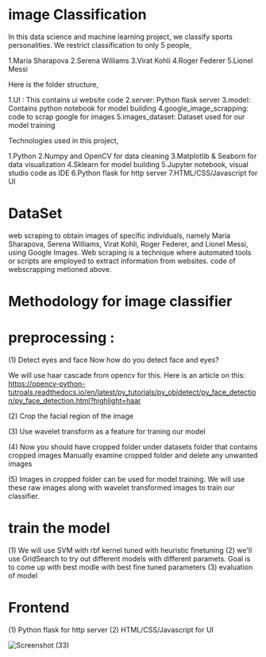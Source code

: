 # image Classification
In this data science and machine learning project, we classify sports personalities. We restrict classification to only 5 people,

1.Maria Sharapova
2.Serena Williams
3.Virat Kohli
4.Roger Federer
5.Lionel Messi

Here is the folder structure,

1.UI : This contains ui website code
2.server: Python flask server
3.model: Contains python notebook for model building
4.google_image_scrapping: code to scrap google for images
5.images_dataset: Dataset used for our model training

Technologies used in this project,

1.Python
2.Numpy and OpenCV for data cleaning
3.Matplotlib & Seaborn for data visualization
4.Sklearn for model building
5.Jupyter notebook, visual studio code as IDE
6.Python flask for http server
7.HTML/CSS/Javascript for UI

# DataSet
web scraping to obtain images of specific individuals, namely Maria Sharapova,
Serena Williams, Virat Kohli, Roger Federer, and Lionel Messi, using Google Images. 
Web scraping is a technique where automated tools or scripts are employed to extract information from websites.
code of webscrapping metioned above.

# Methodology for image classifier

# preprocessing : 

(1) Detect eyes and face
Now how do you detect face and eyes?

We will use haar cascade from opencv for this. Here is an article on this:
https://opencv-python-tutroals.readthedocs.io/en/latest/py_tutorials/py_objdetect/py_face_detection/py_face_detection.html?highlight=haar

(2)  Crop the facial region of the image

(3)  Use wavelet transform as a feature for traning our model

(4)  Now you should have cropped folder under datasets folder that contains cropped images
     Manually examine cropped folder and delete any unwanted images

(5) Images in cropped folder can be used for model training. We will use these raw images along with wavelet transformed images to train our classifier.

 # train the model
 (1) We will use SVM with rbf kernel tuned with heuristic finetuning
 (2) we'll use GridSearch to try out different models with different paramets. Goal is to come up with best modle with best fine tuned parameters
 (3) evaluation of model

 # Frontend
 (1) Python flask for http server 
 (2) HTML/CSS/Javascript for UI

 ![Screenshot (33)](https://github.com/Nayan4567/CelebrityFaceRecognition/assets/123093364/5d0f70f6-8c1b-457d-a93e-cec93f568d44)










